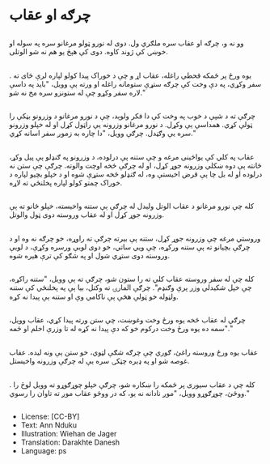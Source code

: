 # چرګه او عقاب

##
وو نه و، چرګه او عقاب سره ملګري ول. دوی له نورو ټولو مرغانو سره په سوله او خوښۍ کې ژوند کاوه. دوی کې هېڅ يو هم نه شو الوتلى.

##
.
یوه ورځ پر ځمکه قحطي راغله، عقاب اړ و چې د خوراک پیدا کولو لپاره لرې ځای ته سفر وکړي، په دې وخت کې چرګه ستړې ستومانه راغله او ورته ېې وویل، "باید په داسې لاره سفر وکړو چې له ستونزو سره مخ نه شو."

##
چرګې ته د شپې د خوب په وخت کې دا فکر ولوېد، چې د نورو مرغانو د وزرونو بڼکې را ټولې کړي. همداسې یې وکړل. د نورو مرغانو وزرونه یې راټول کړل او له خپلو وزرونو سره یې وګڼدل. چرګې وویل، "دا چاره به زموږ سفر اسانه کړي."

##
عقاب په کلي کې یواځينی مرغه و چې ستنه ېې درلوده، د وزرونو په ګنډلو ېې پیل وکړ، ځانته ېې دوه ښکلي وزرونه جوړ کړل، او له چرګې څخه اوچت والوته. چرګې چې ستن نه درلوده او له بل چا ېې قرض اخیستې وه، له ګنډلو څخه ستړې شوه او د خپلو بچیو لپاره د خوراک چمتو کولو لپاره پخلنځي ته لاړه.

##

کله چې نورو مرغانو د عقاب الوتل ولیدل له چرګې ېې ستنه واخیسته، خپلو ځانو ته ېې وزرونه جوړ کړل او له عقاب وروسته دوی ټول والوتل.

##

وروستي مرغه چې وزرونه جوړ کړل، ستنه ېې بیرته چرګې ته راوړه، خو چرګه نه وه او د چرګې بچیانو ته ېې ستنه ورکړه، چې ويي ساتي، خو دوی لوبې ورسره وکړې، د لوبې وروسته دوی ستړي شول او په شګو کې ترې هیره شوه.

##
کله چې له سفر وروسته عقاب کلي ته را ستون شو، چرګې ته ېې وویل، "ستنه راکړه، چې خپل شکیدلي وزر پرې وګنډم". چرګې المارۍ ته وکتل، بیا ېې په پخلنځي کې ستنه ولټوله خو ټولې هڅې ېې ناکامي وې او ستنه ېې پیدا نه کړه.

##

چرګې له عقاب څخه یوه ورځ وخت وغوښت، چې ستن ورته پیدا کړي، عقاب وویل، "سمه ده یوه ورځ وخت درکوم خو که دې پیدا نه کړه له تا وزرې اخلم او ځمه."

##

عقاب یوه ورځ وروسته راغئ، ګوري چې چرګه شګې لټوي، خو ستن ېې ونه لیده. عقاب غوصه شو او په ډيره چټکۍ سره یې له چرګې وزرونه واخیستل.

##
.
کله چې د عقاب سیوری پر ځمکه را ښکاره شو، چرګې خپلو چوړګوړو ته وویل لوڅ را ووځئ، چوړګوړو وویل، "موږ نادانه نه یو، که در ووځو عقاب موږ ته تاوان را رسوي."

##
* License: [CC-BY]
* Text: Ann Nduku
* Illustration: Wiehan de Jager
* Translation: Darakhte Danesh
* Language: ps
